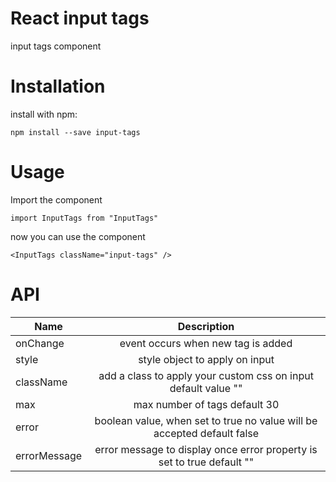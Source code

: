 # React input tags

input tags component

# Installation

install with npm:

```
npm install --save input-tags
```

# Usage

Import the component

```
import InputTags from "InputTags"
```

now you can use the component

```
<InputTags className="input-tags" />
```

# API

| Name         |                               Description                               |
| ------------ | :---------------------------------------------------------------------: |
| onChange     |                   event occurs when new tag is added                    |
| style        |                     style object to apply on input                      |
| className    |     add a class to apply your custom css on input default value ""      |
| max          |                      max number of tags default 30                      |
| error        | boolean value, when set to true no value will be accepted default false |
| errorMessage | error message to display once error property is set to true default ""  |
